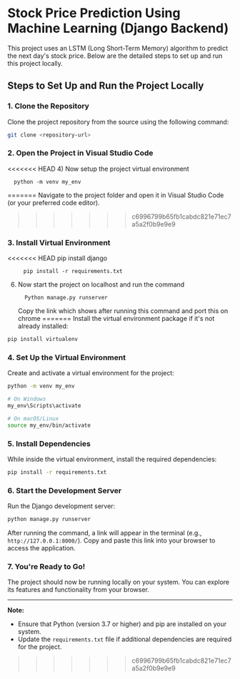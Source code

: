 # Stock Price Prediction Using Machine Learning (Django Backend)

This project uses an LSTM (Long Short-Term Memory) algorithm to predict the next day's stock price. Below are the detailed steps to set up and run this project locally.

## Steps to Set Up and Run the Project Locally

### 1. Clone the Repository

Clone the project repository from the source using the following command:
```bash
git clone <repository-url>
```

### 2. Open the Project in Visual Studio Code

<<<<<<< HEAD
4) Now setup the project virtual environment

      python -m venv my_env
=======
Navigate to the project folder and open it in Visual Studio Code (or your preferred code editor).
>>>>>>> c6996799b65fb1cabdc821e71ec7a5a2f0b9e9e9

### 3. Install Virtual Environment

<<<<<<< HEAD
         pip install django
         
         pip install -r requirements.txt
         
6) Now start the project on localhost and run the command

         Python manage.py runserver

   Copy the link which shows after running this command and port this on chrome
=======
Install the virtual environment package if it's not already installed:
```bash
pip install virtualenv
```

### 4. Set Up the Virtual Environment

Create and activate a virtual environment for the project:
```bash
python -m venv my_env

# On Windows
my_env\Scripts\activate

# On macOS/Linux
source my_env/bin/activate
```

### 5. Install Dependencies

While inside the virtual environment, install the required dependencies:
```bash
pip install -r requirements.txt
```

### 6. Start the Development Server

Run the Django development server:
```bash
python manage.py runserver
```

After running the command, a link will appear in the terminal (e.g., `http://127.0.0.1:8000/`). Copy and paste this link into your browser to access the application.

### 7. You're Ready to Go!

The project should now be running locally on your system. You can explore its features and functionality from your browser.

---

**Note:**
- Ensure that Python (version 3.7 or higher) and pip are installed on your system.
- Update the `requirements.txt` file if additional dependencies are required for the project.
>>>>>>> c6996799b65fb1cabdc821e71ec7a5a2f0b9e9e9

